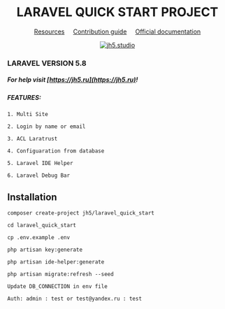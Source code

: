 <div align="center">
  <h1>LARAVEL QUICK START PROJECT</h1>

  <a href="#resources">Resources</a>
  &nbsp;&nbsp;&nbsp;
  <a href="contributing.md">Contribution guide</a>
  &nbsp;&nbsp;&nbsp;
  <a href="https://jh5.ru/docs">Official documentation</a>
 
  <a href="https://jh5.ru">
    <img src="http://www.studio-review.ru/files/uploadw5vrp7nvgk.png" alt="jh5.studio">
  </a>
 
</div>

### LARAVEL VERSION 5.8

##### For help visit [https://jh5.ru](https://jh5.ru)!

##### FEATURES:

`1. Multi Site`

`2. Login by name or email`

`3. ACL Laratrust`

`4. Configuaration from database`

`5. Laravel IDE Helper`

`6. Laravel Debug Bar`

## Installation

`composer create-project jh5/laravel_quick_start`

`cd laravel_quick_start`

`cp .env.example .env`

`php artisan key:generate`

`php artisan ide-helper:generate`

`php artisan migrate:refresh --seed`

    Update DB_CONNECTION in env file

    Auth: admin : test or test@yandex.ru : test

